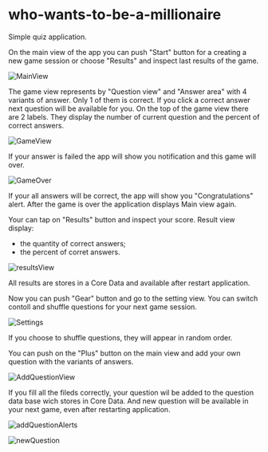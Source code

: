 # who-wants-to-be-a-millionaire
Simple quiz application.

On the main view of the app you can push "Start" button for a creating a new game session or choose "Results" and inspect last results of the game.

![MainView](https://user-images.githubusercontent.com/10026372/205705794-a6ee1ecf-2c8b-4812-a89f-741b2018105b.jpg)

The game view represents by "Question view" and "Answer area" with 4 variants of answer. Only 1 of them is correct. 
If you click a correct answer next question will be available for you. On the top of the game view there are 2 labels. 
They display the number of current question and the percent of correct answers.

![GameView](https://user-images.githubusercontent.com/10026372/205709120-cf299ab8-20b8-4a41-9e39-27a10f0966ba.jpg)

If your answer is failed the app will show you notification and this game will over.

![GameOver](https://user-images.githubusercontent.com/10026372/205710148-f2738156-2a28-4cdd-b584-7a811d9efccc.jpg)

If your all answers will be correct, the app will show you "Congratulations" alert. 
After the game is over the application displays Main view again.

Your can tap on "Results" button and inspect your score.
Result view display: 
- the quantity of correct answers;
- the percent of corret answers.

![resultsView](https://user-images.githubusercontent.com/10026372/204151577-2759cdb7-318c-402b-a2df-23e3a74ae0d5.jpg)

All results are stores in a Core Data and available after restart application.

Now you can push "Gear" button and go to the setting view. You can switch contoll and shuffle questions for your next game session.

![Settings](https://user-images.githubusercontent.com/10026372/205707878-44b70ad8-044b-4a13-998f-b4f1470ff2fd.jpg)

If you choose to shuffle questions, they will appear in random order.

You can push on the "Plus" button on the main view and add your own question with the variants of answers.

![AddQuestionView](https://user-images.githubusercontent.com/10026372/205712215-5b694abc-12b1-42f3-8c32-078e74c0dcff.jpg)

If you fill all the fileds correctly, your question wil be added to the question data base wich stores in Core Data. 
And new question will be available in your next game, even after restarting application.

![addQuestionAlerts](https://user-images.githubusercontent.com/10026372/205713509-824e5b25-319b-4547-a242-fcd02e8ed4f3.jpg)

![newQuestion](https://user-images.githubusercontent.com/10026372/205713971-0713b96f-eb46-47c0-a2cd-f33b07cdc906.jpg)

